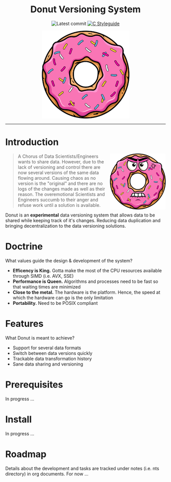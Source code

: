 <div align="center">

# Donut Versioning System

![Latest commit](https://img.shields.io/github/last-commit/tomas-ramos21/Donut/main?style=flat)
[![C Styleguide](https://img.shields.io/badge/Coding-C%20Style%20Guide-blue?style=flat)](https://www.freebsd.org/cgi/man.cgi?query=style&sektion=9)

<img src="/img/Donut_Logo.png" width="275" height="275">

</div>

---

# Introduction

<img src="/img/Angry_Donut.png" align="right" width="175" height="175">

> A Chorus of Data Scientists/Engineers wants to share data. However, due to the lack of versioning
> and control there are now several versions of the same data flowing around. Causing chaos as no version
> is the "original" and there are no logs of the changes made as well as their reason. The overemotional 
> Scientists and Engineers succumb to their anger and refuse work until a solution is available.

Donut is an **experimental** data versioning system that allows data to be shared  while keeping track of it's changes. Reducing data
duplication and bringing decentralization to the data versioning solutions.

# Doctrine

What values guide the design & development of the system?

+ **Efficency is King.** Gotta make the most of the CPU resources available through SIMD (i.e. AVX, SSE)
+ **Performance is Queen.** Algorithms and processes need to be fast so that waiting times are minimized
+ **Close to the metal.** The hardware is the platform. Hence, the speed at which the hardware can go is the only limitation
+ **Portability.** Need to be POSIX compliant

# Features

What Donut is meant to achieve?

+ Support for several data formats
+ Switch between data versions quickly
+ Trackable data transformation history
+ Sane data sharing and versioning

# Prerequisites

In progress ...

# Install

In progress ...

# Roadmap

Details about the development and tasks are tracked under notes (i.e. nts directory) in org documents. For now ...
